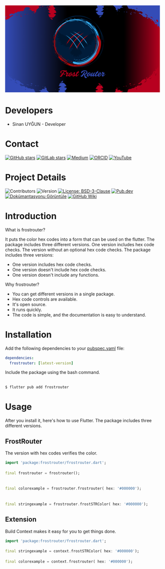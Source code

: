 

![frostrouter Banner](https://raw.githubusercontent.com/frostaloncode/frostrouter/refs/heads/main/images/banner.png)

# Developers
* Sinan UYĞUN - Developer 

# Contact


[![GitHub stars](https://img.shields.io/github/stars/frostaloncode/frostrouter?style=social)](https://github.com/frostaloncode/frostrouter)
[![GitLab stars](https://img.shields.io/gitlab/stars/frosTalon/frostrouter?style=social)](https://gitlab.com/frosTalon/frostrouter)
[![Medium](https://img.shields.io/badge/Medium-Read%20on%20Medium-black?logo=medium)](https://medium.com/@frostalonofficial/flutter-frostrouter-14461f285d91)
[![ORCID](https://img.shields.io/badge/ORCID-FrosTalon-A6CE39?logo=orcid&logoColor=white)](https://orcid.org/0009-0002-8592-7958)
[![YouTube](https://img.shields.io/badge/YouTube-Subscribe-red)](https://www.youtube.com/@frosTalonCode)

# Project Details

![Contributors](https://img.shields.io/github/contributors/frostaloncode/frostrouter)
![Version](https://img.shields.io/badge/Version-0.9.0-blue)
[![License: BSD-3-Clause](https://img.shields.io/badge/License-BSD%203--Clause-blue.svg)](https://opensource.org/licenses/BSD-3-Clause)
[![Pub.dev](https://img.shields.io/pub/v/frostrouter.svg)](https://pub.dev/packages/frostrouter)
[![Dokümantasyonu Görüntüle](https://img.shields.io/badge/Documentation-v0.9.0-brightgreen.svg)](https://pub.dev/documentation/frostrouter/latest/)
[![GitHub Wiki](https://img.shields.io/badge/Wiki-Available-blue)](https://github.com/frostaloncode/frostrouter/wiki)

# Introduction

What is frostrouter?

It puts the color hex codes into a form that can be used on the flutter. The package includes three different versions.  One version includes hex code checks. The version without an optional hex code checks. The package includes three versions:

* One version includes hex code checks.
* One version doesn't include hex code checks.
* One version doesn't include any functions.

Why frostrouter?

* You can get different versions in a single package.
* Hex code controls are available.
* It's open source.
* It runs quickly.
* The code is simple, and the documentation is easy to understand.
  
# Installation

Add the following dependencies to your [pubspec.yaml](pubspec.yaml) file:

```yaml
dependencies:
  frostrouter: [latest-version]
```

Include the package using the bash command.

```bash

$ flutter pub add frostrouter

```

# Usage

After you install it, here's how to use Flutter. The package includes three different versions.

## FrostRouter

The version with hex codes verifies the color.

```dart
import 'package:frostrouter/frostrouter.dart';

final frostrouter = frostrouter();


final colorexample = frostrouter.frostrouter( hex: '#000000');


final stringexample = frostrouter.frostSTRColor( hex: '#000000');
```


## Extension

Build Context makes it easy for you to get things done.


```dart
import 'package:frostrouter/frostrouter.dart';

final stringexample = context.frostSTRColor( hex: '#000000');

final colorexample = context.frostrouter( hex: '#000000');

```


